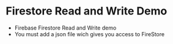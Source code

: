 # Firestore Read and Write Demo

- Firebase Firestore Read and Write demo
- You must add a json file wich gives you access to FireStore



